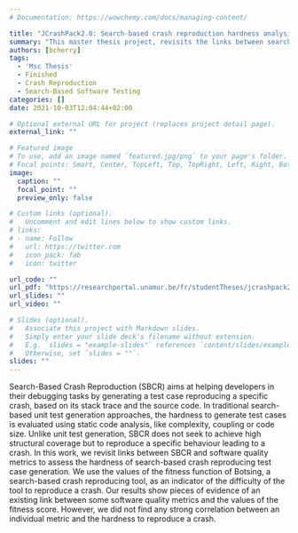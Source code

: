 ```yaml
---
# Documentation: https://wowchemy.com/docs/managing-content/

title: "JCrashPack2.0: Search-based crash reproduction hardness analysis"
summary: "This master thesis project, revisits the links between search-based crash reproduction and software quality metrics to assess the hardness of search-based crash reproducing test case generation."
authors: [bcherry]
tags:
  - 'Msc Thesis'
  - Finished
  - Crash Reproduction
  - Search-Based Software Testing
categories: []
date: 2021-10-03T12:04:44+02:00

# Optional external URL for project (replaces project detail page).
external_link: ""

# Featured image
# To use, add an image named `featured.jpg/png` to your page's folder.
# Focal points: Smart, Center, TopLeft, Top, TopRight, Left, Right, BottomLeft, Bottom, BottomRight.
image:
  caption: ""
  focal_point: ""
  preview_only: false

# Custom links (optional).
#   Uncomment and edit lines below to show custom links.
# links:
# - name: Follow
#   url: https://twitter.com
#   icon_pack: fab
#   icon: twitter

url_code: ""
url_pdf: "https://researchportal.unamur.be/fr/studentTheses/jcrashpack20"
url_slides: ""
url_video: ""

# Slides (optional).
#   Associate this project with Markdown slides.
#   Simply enter your slide deck's filename without extension.
#   E.g. `slides = "example-slides"` references `content/slides/example-slides.md`.
#   Otherwise, set `slides = ""`.
slides: ""
---
```


Search-Based Crash Reproduction (SBCR) aims at helping developers in their debugging tasks by generating a test case reproducing a specific crash, based on its stack trace and the source code. In traditional search-based unit test generation approaches, the hardness to generate test cases is evaluated using static code analysis, like complexity, coupling or code size. Unlike unit test generation, SBCR does not seek to achieve high structural coverage but to reproduce a specific behaviour leading to a crash. In this work, we revisit links between SBCR and software quality metrics to assess the hardness of search-based crash reproducing test case generation. We use the values of the fitness function of Botsing, a search-based crash reproducing tool, as an indicator of the difficulty of the tool to reproduce a crash. Our results show pieces of evidence of an existing link between some software quality metrics and the values of the fitness score. However, we did not find any strong correlation between an individual metric and the hardness to reproduce a crash.
